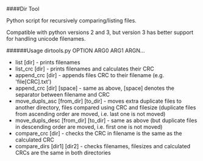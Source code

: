 ####Dir Tool

Python script for recursively comparing/listing files.

Compatible with python versions 2 and 3, but version 3 has better support for handling unicode filenames.

######Usage
dirtools.py OPTION ARG0 ARG1 ARGN...

* list [dir] - prints filenames
* list_crc [dir] - prints filenames and calculates their CRC
* append_crc [dir] - appends files CRC to their filename (e.g. 'file[CRC].txt')
* append_crc [dir] [space] - same as above, [space] denotes the separator between filename and CRC
* move_dupls_asc [from_dir] [to_dir] - moves extra duplicate files to another directory, files compared using CRC and filesize (duplicate files from ascending order are moved, i.e. last one is not moved)
* move_dupls_desc [from_dir] [to_dir] - same as above (but duplicate files in descending order are moved, i.e. first one is not moved)
* compare_crc [dir] - checks the CRC in filename is the same as the calculated CRC
* compare_dirs [dir1] [dir2] - checks filenames, filesizes and calculated CRCs are the same in both directories